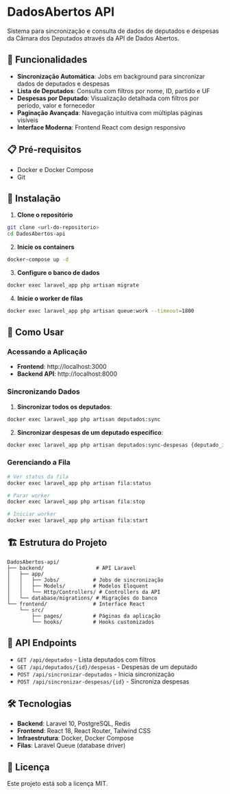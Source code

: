 # DadosAbertos API

Sistema para sincronização e consulta de dados de deputados e despesas da Câmara dos Deputados através da API de Dados Abertos.

## 🚀 Funcionalidades

- **Sincronização Automática**: Jobs em background para sincronizar dados de deputados e despesas
- **Lista de Deputados**: Consulta com filtros por nome, ID, partido e UF
- **Despesas por Deputado**: Visualização detalhada com filtros por período, valor e fornecedor
- **Paginação Avançada**: Navegação intuitiva com múltiplas páginas visíveis
- **Interface Moderna**: Frontend React com design responsivo

## 📋 Pré-requisitos

- Docker e Docker Compose
- Git

## 🔧 Instalação

1. **Clone o repositório**
```bash
git clone <url-do-repositorio>
cd DadosAbertos-api
```

2. **Inicie os containers**
```bash
docker-compose up -d
```

3. **Configure o banco de dados**
```bash
docker exec laravel_app php artisan migrate
```

4. **Inicie o worker de filas**
```bash
docker exec laravel_app php artisan queue:work --timeout=1800
```

## 🎯 Como Usar

### Acessando a Aplicação
- **Frontend**: http://localhost:3000
- **Backend API**: http://localhost:8000

### Sincronizando Dados

1. **Sincronizar todos os deputados**:
```bash
docker exec laravel_app php artisan deputados:sync
```

2. **Sincronizar despesas de um deputado específico**:
```bash
docker exec laravel_app php artisan deputados:sync-despesas {deputado_id}
```

### Gerenciando a Fila
```bash
# Ver status da fila
docker exec laravel_app php artisan fila:status

# Parar worker
docker exec laravel_app php artisan fila:stop

# Iniciar worker
docker exec laravel_app php artisan fila:start
```

## 🏗️ Estrutura do Projeto

```
DadosAbertos-api/
├── backend/                 # API Laravel
│   ├── app/
│   │   ├── Jobs/           # Jobs de sincronização
│   │   ├── Models/         # Modelos Eloquent
│   │   └── Http/Controllers/ # Controllers da API
│   └── database/migrations/ # Migrações do banco
└── frontend/               # Interface React
    └── src/
        ├── pages/          # Páginas da aplicação
        └── hooks/          # Hooks customizados
```

## 🔌 API Endpoints

- `GET /api/deputados` - Lista deputados com filtros
- `GET /api/deputados/{id}/despesas` - Despesas de um deputado
- `POST /api/sincronizar-deputados` - Inicia sincronização
- `POST /api/sincronizar-despesas/{id}` - Sincroniza despesas

## 🛠️ Tecnologias

- **Backend**: Laravel 10, PostgreSQL, Redis
- **Frontend**: React 18, React Router, Tailwind CSS
- **Infraestrutura**: Docker, Docker Compose
- **Filas**: Laravel Queue (database driver)

## 📝 Licença

Este projeto está sob a licença MIT.
